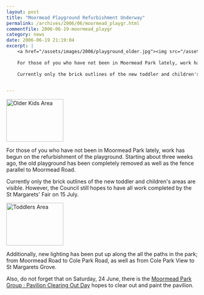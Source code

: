 ```yaml
---
layout: post
title: "Moormead Playground Refurbishment Underway"
permalink: /archives/2006/06/moormead_playgr.html
commentfile: 2006-06-19-moormead_playgr
category: news
date: 2006-06-19 21:19:04
excerpt: |
    <a href="/assets/images/2006/playground_older.jpg"><img src="/assets/images/2006/playground_older-thumb.jpg" width="150" height="112" alt="Older Kids Area"  class="photo right" /></a>
    
    For those of you who have not been in Moormead Park lately, work has begun on the refurbishment of the playground.  Starting about three weeks ago, the old playground has been completely removed as well as the fence parallel to Moormead Road.
    
    Currently only the brick outlines of the new toddler and children's areas are visible.  However, the Council still hopes to have all work completed by the St Margarets' Fair on 15 July.
    

---
```


<a href="/assets/images/2006/playground_older.jpg"><img src="/assets/images/2006/playground_older-thumb.jpg" width="150" height="112" alt="Older Kids Area"  class="photo right" /></a>

For those of you who have not been in Moormead Park lately, work has begun on the refurbishment of the playground. Starting about three weeks ago, the old playground has been completely removed as well as the fence parallel to Moormead Road.

Currently only the brick outlines of the new toddler and children's areas are visible. However, the Council still hopes to have all work completed by the St Margarets' Fair on 15 July.

<a href="/assets/images/2006/playground_toddler.jpg"><img src="/assets/images/2006/playground_toddler-thumb.jpg" width="150" height="112" alt="Toddlers Area" class="photo right" /></a>

Additionally, new lighting has been put up along the all the paths in the park; from Moormead Road to Cole Park Road, as well as from Cole Park View to St Margarets Grove.

Also, do not forget that on Saturday, 24 June, there is the [Moormead Park Group : Pavilion Clearing Out Day](https://stmargarets.london/event/Meeting/200606011527) hopes to clear out and paint the pavilion.
